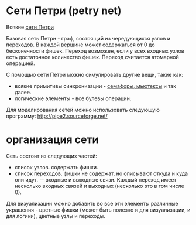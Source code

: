 # Сети Петри (petry net)
Всякие <a href="https://ru.wikipedia.org/wiki/%D0%A1%D0%B5%D1%82%D1%8C_%D0%9F%D0%B5%D1%82%D1%80%D0%B8">сети Петри</a>

Базовая сеть Петри - граф, состоящий из чередующихся узлов и переходов. В каждой вершине может содержаться от 0 до бесконечности фишек.
Переход возможен, если у всех входных узлов есть достаточное количество фишек. Переход считается атомарной операцией.

С помощью сети Петри можно симулировать другие вещи, такие как:
- всякие примитивы синхронизации - <a href="https://github.com/alex-ak1/petry/wiki/petry1">семафоры, мьютексы</a> и так далее.
- логические элементы - все булевы операции.

Для моделирования сетей можно использовать следующую программу: http://pipe2.sourceforge.net/
# организация сети
Сеть состоит из следующих частей:
- список узлов. содержать фишки.
- список переходов. фишки не содержат, но описывают откуда и куда они идут.
-- входные и выходные связи. Каждый переход имеет несколько входных связей и выходных (несколько это в том числе 0).

Для визуализации можно добавить во все эти элементы различные украшения - цветные фишки (может быть полезно и для визуализации, и для логики), цветные узлы и переходы.


